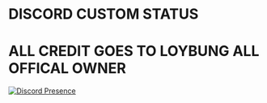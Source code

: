 # DISCORD CUSTOM STATUS
# ALL CREDIT GOES TO LOYBUNG ALL OFFICAL OWNER

[![Discord Presence](https://lanyard.cnrad.dev/api/874898422233178142)](https://discord.com/users/874898422233178142)
